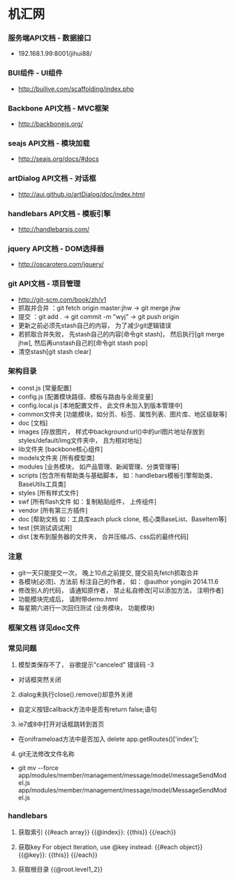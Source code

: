 机汇网
====

### 服务端API文档 - 数据接口
- 192.168.1.99:8001/jihui88/

### BUI组件 - UI组件
- http://builive.com/scaffolding/index.php

### Backbone API文档 - MVC框架
- http://backbonejs.org/

### seajs API文档 - 模块加载
- http://seajs.org/docs/#docs

### artDialog API文档 - 对话框
- http://aui.github.io/artDialog/doc/index.html

### handlebars API文档 - 模板引擎
- http://handlebarsjs.com/

### jquery API文档 - DOM选择器
- http://oscarotero.com/jquery/

### git API文档 - 项目管理
- http://git-scm.com/book/zh/v1
- 抓取并合并 ：git fetch origin master:jhw -> git merge jhw
- 提交 ：git add . -> git commit -m "wyj" -> git push origin
- 更新之前必须先stash自己的内容， 为了减少git逻辑错误
- 若抓取合并失败， 先stash自己的内容[命令git stash]， 然后执行[git merge jhw], 然后再unstash自己的[命令git stash pop]
- 清空stash[git stash clear]

### 架构目录
- const.js [常量配置]
- config.js [配置模块路径、模板与路由与全局变量]
- config.local.js [本地配置文件， 此文件未加入到版本管理中]
- common文件夹 [功能模块，如分页、标签、属性列表、图片库、地区级联等]
- doc [文档]
- images [存放图片， 样式中background:url()中的url图片地址存放到styles/default/img文件夹中， 且为相对地址]
- lib文件夹 [backbone核心组件]
- models文件夹 [所有模型类]
- modules [业务模块， 如产品管理、新闻管理、分类管理等]
- scripts [包含所有帮助类与基础脚本， 如：handlebars模板引擎帮助类、BaseUtils工具类]
- styles [所有样式文件]
- swf [所有flash文件 如：复制粘贴组件， 上传组件]
- vendor [所有第三方插件]
- doc [帮助文档 如：工具库each pluck clone, 核心类BaseList、BaseItem等]
- test [供测试调试用]
- dist [发布到服务器的文件夹， 合并压缩JS、css后的最终代码]

### 注意
- git一天只能提交一次， 晚上10点之前提交, 提交前先fetch抓取合并
- 各模块[必须]、方法前 标注自己的作者， 如： @author yongjin 2014.11.6
- 修改别人的代码， 请通知原作者， 禁止私自修改[可以添加方法， 注明作者]
- 功能模块完成后， 请附带demo.html
- 每星期六进行一次回归测试 (业务模块， 功能模块)

### 框架文档 详见doc文件
 
### 常见问题
1) 模型类保存不了， 谷歌提示"canceled" 错误码 -3  
 - 对话框突然关闭
2) dialog未执行close().remove()却意外关闭
 - 自定义按钮callback方法中是否有return false;语句
3) ie7或8中打开对话框跳转到首页
 - 在oniframeload方法中是否加入 delete app.getRoutes()['index'];
4) git无法修改文件名称
 - git mv --force app/modules/member/management/message/model/messageSendModel.js  app/modules/member/management/message/model/MessageSendModel.js 
 
### handlebars
1) 获取索引
{{#each array}}
    {{@index}}: {{this}}
{{/each}}

2) 获取key
For object iteration, use @key instead:
{{#each object}}
    {{@key}}: {{this}}
{{/each}} 
3) 获取根目录
{{@root.level1_2}}
